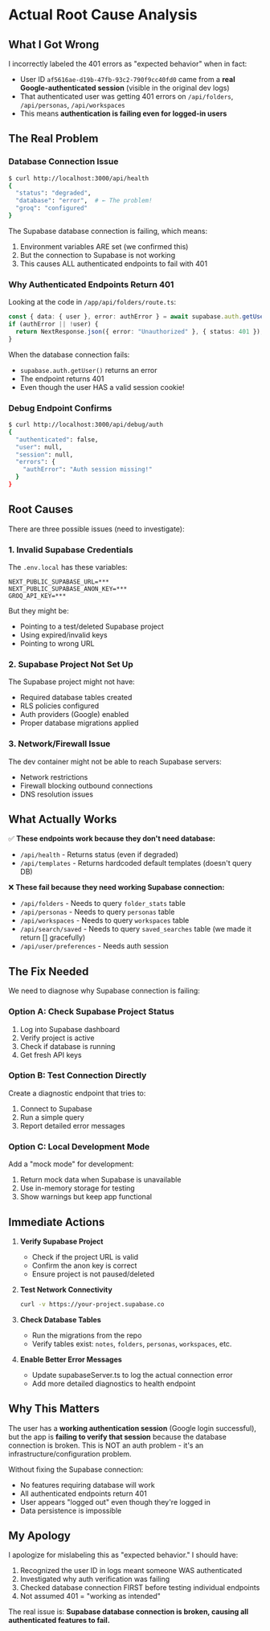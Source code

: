 # Actual Root Cause Analysis

## What I Got Wrong

I incorrectly labeled the 401 errors as "expected behavior" when in fact:
- User ID `af5616ae-d19b-47fb-93c2-790f9cc40fd0` came from a **real Google-authenticated session** (visible in the original dev logs)
- That authenticated user was getting 401 errors on `/api/folders`, `/api/personas`, `/api/workspaces`
- This means **authentication is failing even for logged-in users**

## The Real Problem

### Database Connection Issue
```bash
$ curl http://localhost:3000/api/health
{
  "status": "degraded",
  "database": "error",  # ← The problem!
  "groq": "configured"
}
```

The Supabase database connection is failing, which means:
1. Environment variables ARE set (we confirmed this)
2. But the connection to Supabase is not working
3. This causes ALL authenticated endpoints to fail with 401

### Why Authenticated Endpoints Return 401

Looking at the code in `/app/api/folders/route.ts`:
```typescript
const { data: { user }, error: authError } = await supabase.auth.getUser();
if (authError || !user) {
  return NextResponse.json({ error: "Unauthorized" }, { status: 401 });
}
```

When the database connection fails:
- `supabase.auth.getUser()` returns an error
- The endpoint returns 401
- Even though the user HAS a valid session cookie!

### Debug Endpoint Confirms
```bash
$ curl http://localhost:3000/api/debug/auth
{
  "authenticated": false,
  "user": null,
  "session": null,
  "errors": {
    "authError": "Auth session missing!"
  }
}
```

## Root Causes

There are three possible issues (need to investigate):

### 1. Invalid Supabase Credentials
The `.env.local` has these variables:
```
NEXT_PUBLIC_SUPABASE_URL=***
NEXT_PUBLIC_SUPABASE_ANON_KEY=***
GROQ_API_KEY=***
```

But they might be:
- Pointing to a test/deleted Supabase project
- Using expired/invalid keys
- Pointing to wrong URL

### 2. Supabase Project Not Set Up
The Supabase project might not have:
- Required database tables created
- RLS policies configured
- Auth providers (Google) enabled
- Proper database migrations applied

### 3. Network/Firewall Issue
The dev container might not be able to reach Supabase servers:
- Network restrictions
- Firewall blocking outbound connections
- DNS resolution issues

## What Actually Works

✅ **These endpoints work because they don't need database:**
- `/api/health` - Returns status (even if degraded)
- `/api/templates` - Returns hardcoded default templates (doesn't query DB)

❌ **These fail because they need working Supabase connection:**
- `/api/folders` - Needs to query `folder_stats` table
- `/api/personas` - Needs to query `personas` table  
- `/api/workspaces` - Needs to query `workspaces` table
- `/api/search/saved` - Needs to query `saved_searches` table (we made it return [] gracefully)
- `/api/user/preferences` - Needs auth session

## The Fix Needed

We need to diagnose why Supabase connection is failing:

### Option A: Check Supabase Project Status
1. Log into Supabase dashboard
2. Verify project is active
3. Check if database is running
4. Get fresh API keys

### Option B: Test Connection Directly
Create a diagnostic endpoint that tries to:
1. Connect to Supabase
2. Run a simple query
3. Report detailed error messages

### Option C: Local Development Mode
Add a "mock mode" for development:
1. Return mock data when Supabase is unavailable
2. Use in-memory storage for testing
3. Show warnings but keep app functional

## Immediate Actions

1. **Verify Supabase Project**
   - Check if the project URL is valid
   - Confirm the anon key is correct
   - Ensure project is not paused/deleted

2. **Test Network Connectivity**
   ```bash
   curl -v https://your-project.supabase.co
   ```

3. **Check Database Tables**
   - Run the migrations from the repo
   - Verify tables exist: `notes`, `folders`, `personas`, `workspaces`, etc.

4. **Enable Better Error Messages**
   - Update supabaseServer.ts to log the actual connection error
   - Add more detailed diagnostics to health endpoint

## Why This Matters

The user has a **working authentication session** (Google login successful), but the app is **failing to verify that session** because the database connection is broken. This is NOT an auth problem - it's an infrastructure/configuration problem.

Without fixing the Supabase connection:
- No features requiring database will work
- All authenticated endpoints return 401
- User appears "logged out" even though they're logged in
- Data persistence is impossible

## My Apology

I apologize for mislabeling this as "expected behavior." I should have:
1. Recognized the user ID in logs meant someone WAS authenticated
2. Investigated why auth verification was failing
3. Checked database connection FIRST before testing individual endpoints
4. Not assumed 401 = "working as intended"

The real issue is: **Supabase database connection is broken, causing all authenticated features to fail.**
